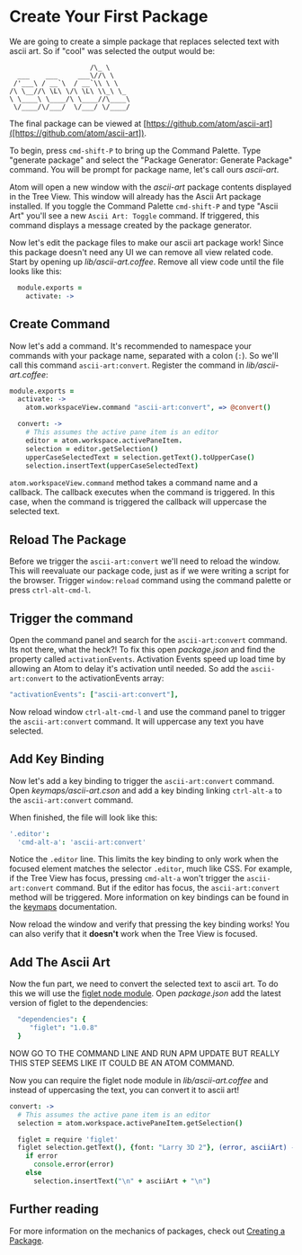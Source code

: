 # Create Your First Package

We are going to create a simple package that replaces selected text with ascii
art. So if "cool" was selected the output would be:

```
                    /\_ \
  ___    ___     ___\//\ \
 /'___\ / __`\  / __`\\ \ \
/\ \__//\ \L\ \/\ \L\ \\_\ \_
\ \____\ \____/\ \____//\____\
 \/____/\/___/  \/___/ \/____/
```

The final package can be viewed at
[https://github.com/atom/ascii-art]([https://github.com/atom/ascii-art]).

To begin, press `cmd-shift-P` to bring up the Command Palette. Type "generate
package" and select the "Package Generator: Generate Package" command. You will
be prompt for package name, let's call ours _ascii-art_.

Atom will open a new window with the _ascii-art_ package contents displayed in
the Tree View. This window will already has the Ascii Art package installed. If
you toggle the Command Palette `cmd-shift-P` and type "Ascii Art" you'll see a
new `Ascii Art: Toggle` command. If triggered, this command displays a message
created by the package generator.

Now let's edit the package files to make our ascii art package work! Since this
package doesn't need any UI we can remove all view related code. Start by
opening up _lib/ascii-art.coffee_. Remove all view code until the file looks
like this:

```coffeescript
  module.exports =
    activate: ->
```

## Create Command

Now let's add a command. It's recommended to namespace your commands with your
package name, separated with a colon (`:`). So we'll call this command
`ascii-art:convert`. Register the command in _lib/ascii-art.coffee_:

```coffeescript
module.exports =
  activate: ->
    atom.workspaceView.command "ascii-art:convert", => @convert()

  convert: ->
    # This assumes the active pane item is an editor
    editor = atom.workspace.activePaneItem.
    selection = editor.getSelection()
    upperCaseSelectedText = selection.getText().toUpperCase()
    selection.insertText(upperCaseSelectedText)
```

`atom.workspaceView.command` method takes a command name and a callback. The
callback executes when the command is triggered. In this case, when the command
is triggered the callback will uppercase the selected text.

## Reload The Package

Before we trigger the `ascii-art:convert` we'll need to reload the window. This
will reevaluate our package code, just as if we were writing a script for the
browser. Trigger `window:reload` command using the command palette or press
`ctrl-alt-cmd-l`.

## Trigger the command

Open the command panel and search for the `ascii-art:convert` command. Its not
there, what the heck?! To fix this open _package.json_ and find the property
called `activationEvents`. Activation Events speed up load time by allowing an
Atom to delay it's activation until needed. So add the `ascii-art:convert` to
the activationEvents array:

```coffeescript
"activationEvents": ["ascii-art:convert"],
```

Now reload window `ctrl-alt-cmd-l` and use the command panel to trigger the
`ascii-art:convert` command. It will uppercase any text you have selected.

## Add Key Binding

Now let's add a key binding to trigger the `ascii-art:convert` command. Open
_keymaps/ascii-art.cson_ and add a key binding linking `ctrl-alt-a` to the
`ascii-art:convert` command.

When finished, the file will look like this:

```coffeescript
'.editor':
  'cmd-alt-a': 'ascii-art:convert'
```

Notice the `.editor` line. This limits the key binding to only work when the
focused element matches the selector `.editor`, much like CSS. For example, if
the Tree View has focus, pressing `cmd-alt-a` won't trigger the
`ascii-art:convert` command. But if the editor has focus, the
`ascii-art:convert` method will be triggered. More information on key bindings
can be found in the [keymaps][keymaps] documentation.

Now reload the window and verify that pressing the key binding works! You can
also verify that it **doesn't** work when the Tree View is focused.

## Add The Ascii Art

Now the fun part, we need to convert the selected text to ascii art. To do this
we will use the [figlet node module](https://npmjs.org/package/figlet). Open
_package.json_ add the latest version of figlet to the dependencies:

```coffeescript
  "dependencies": {
     "figlet": "1.0.8"
  }
```

NOW GO TO THE COMMAND LINE AND RUN APM UPDATE BUT REALLY THIS STEP SEEMS LIKE
IT COULD BE AN ATOM COMMAND.

Now you can require the figlet node module in _lib/ascii-art.coffee_ and
instead of uppercasing the text, you can convert it to ascii art!

```coffeescript
convert: ->
  # This assumes the active pane item is an editor
  selection = atom.workspace.activePaneItem.getSelection()

  figlet = require 'figlet'
  figlet selection.getText(), {font: "Larry 3D 2"}, (error, asciiArt) ->
    if error
      console.error(error)
    else
      selection.insertText("\n" + asciiArt + "\n")
```

## Further reading

For more information on the mechanics of packages, check out
[Creating a Package][creating-a-package].

[keymaps]: advanced/keymaps.html
[bundled-libs]: creating-a-package.html#included-libraries
[styleguide]: https://github.com/atom/styleguide
[space-pen]: https://github.com/atom/space-pen
[node]: http://nodejs.org/
[path]: http://nodejs.org/docs/latest/api/path.html
[changer_file_view]: https://f.cloud.github.com/assets/69169/1441187/d7a7cb46-41a7-11e3-8128-d93f70a5d5c1.png
[changer_panel_append]: https://f.cloud.github.com/assets/69169/1441189/db0c74da-41a7-11e3-8286-b82dd9190c34.png
[changer_panel_timestamps]: https://f.cloud.github.com/assets/69169/1441190/dcc8eeb6-41a7-11e3-830f-1f1b33072fcd.png
[theme-vars]: theme-variables.html
[creating-a-package]: creating-a-package.html
